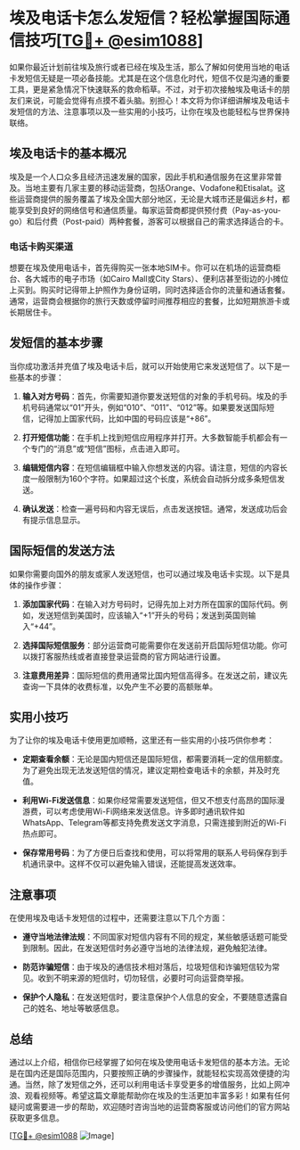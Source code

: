 # 埃及电话卡怎么发短信？轻松掌握国际通信技巧[[TG💪+ @esim1088](https://t.me/s/esim1088)]

如果你最近计划前往埃及旅行或者已经在埃及生活，那么了解如何使用当地的电话卡发短信无疑是一项必备技能。尤其是在这个信息化时代，短信不仅是沟通的重要工具，更是紧急情况下快速联系的救命稻草。不过，对于初次接触埃及电话卡的朋友们来说，可能会觉得有点摸不着头脑。别担心！本文将为你详细讲解埃及电话卡发短信的方法、注意事项以及一些实用的小技巧，让你在埃及也能轻松与世界保持联络。

## 埃及电话卡的基本概况

埃及是一个人口众多且经济迅速发展的国家，因此手机和通信服务在这里非常普及。当地主要有几家主要的移动运营商，包括Orange、Vodafone和Etisalat。这些运营商提供的服务覆盖了埃及全国大部分地区，无论是大城市还是偏远乡村，都能享受到良好的网络信号和通信质量。每家运营商都提供预付费（Pay-as-you-go）和后付费（Post-paid）两种套餐，游客可以根据自己的需求选择适合的卡。

### 电话卡购买渠道

想要在埃及使用电话卡，首先得购买一张本地SIM卡。你可以在机场的运营商柜台、各大城市的电子市场（如Cairo Mall或City Stars）、便利店甚至街边的小摊位上买到。购买时记得带上护照作为身份证明，同时选择适合你的流量和通话套餐。通常，运营商会根据你的旅行天数或停留时间推荐相应的套餐，比如短期旅游卡或长期居住卡。

## 发短信的基本步骤

当你成功激活并充值了埃及电话卡后，就可以开始使用它来发送短信了。以下是一些基本的步骤：

1. **输入对方号码**：首先，你需要知道你要发送短信的对象的手机号码。埃及的手机号码通常以“01”开头，例如“010”、“011”、“012”等。如果要发送国际短信，记得加上国家代码，比如中国的号码应该是“+86”。

2. **打开短信功能**：在手机上找到短信应用程序并打开。大多数智能手机都会有一个专门的“消息”或“短信”图标，点击进入即可。

3. **编辑短信内容**：在短信编辑框中输入你想发送的内容。请注意，短信的内容长度一般限制为160个字符。如果超过这个长度，系统会自动拆分成多条短信发送。

4. **确认发送**：检查一遍号码和内容无误后，点击发送按钮。通常，发送成功后会有提示信息显示。

## 国际短信的发送方法

如果你需要向国外的朋友或家人发送短信，也可以通过埃及电话卡实现。以下是具体的操作步骤：

1. **添加国家代码**：在输入对方号码时，记得先加上对方所在国家的国际代码。例如，发送短信到美国时，应该输入“+1”开头的号码；发送到英国则输入“+44”。

2. **选择国际短信服务**：部分运营商可能需要你在发送前开启国际短信功能。你可以拨打客服热线或者直接登录运营商的官方网站进行设置。

3. **注意费用差异**：国际短信的费用通常比国内短信高得多。在发送之前，建议先查询一下具体的收费标准，以免产生不必要的高额账单。

## 实用小技巧

为了让你的埃及电话卡使用更加顺畅，这里还有一些实用的小技巧供你参考：

- **定期查看余额**：无论是国内短信还是国际短信，都需要消耗一定的信用额度。为了避免出现无法发送短信的情况，建议定期检查电话卡的余额，并及时充值。

- **利用Wi-Fi发送信息**：如果你经常需要发送短信，但又不想支付高昂的国际漫游费，可以考虑使用Wi-Fi网络来发送信息。许多即时通讯软件如WhatsApp、Telegram等都支持免费发送文字消息，只需连接到附近的Wi-Fi热点即可。

- **保存常用号码**：为了方便日后查找和使用，可以将常用的联系人号码保存到手机通讯录中。这样不仅可以避免输入错误，还能提高发送效率。

## 注意事项

在使用埃及电话卡发短信的过程中，还需要注意以下几个方面：

- **遵守当地法律法规**：不同国家对短信内容有不同的规定，某些敏感话题可能受到限制。因此，在发送短信时务必遵守当地的法律法规，避免触犯法律。

- **防范诈骗短信**：由于埃及的通信技术相对落后，垃圾短信和诈骗短信较为常见。收到不明来源的短信时，切勿轻信，必要时可向运营商举报。

- **保护个人隐私**：在发送短信时，要注意保护个人信息的安全，不要随意透露自己的姓名、地址等敏感信息。

## 总结

通过以上介绍，相信你已经掌握了如何在埃及使用电话卡发短信的基本方法。无论是在国内还是国际范围内，只要按照正确的步骤操作，就能轻松实现高效便捷的沟通。当然，除了发短信之外，还可以利用电话卡享受更多的增值服务，比如上网冲浪、观看视频等。希望这篇文章能帮助你在埃及的生活更加丰富多彩！如果有任何疑问或需要进一步的帮助，欢迎随时咨询当地的运营商客服或访问他们的官方网站获取更多信息。

[[TG💪+ @esim1088](https://t.me/s/esim1088) ![Image](https://i.postimg.cc/4NQfJmqS/Snipaste-2025-05-13-00-14-12.png)]